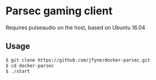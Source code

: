 # Parsec gaming client

Requires pulseaudio on the host, based on Ubuntu 16.04

## Usage

```bash
$ git clone https://github.com/jfyne/docker-parsec.git
$ cd docker-parsec
$ ./start
```
